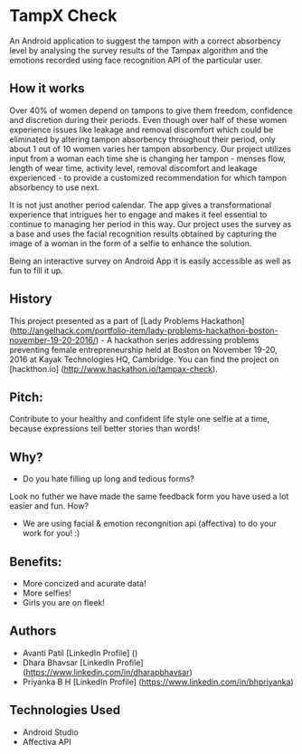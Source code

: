 # TampX Check 
An Android application to suggest the tampon with a correct absorbency level by analysing the survey results of the Tampax algorithm and the emotions recorded using face recognition API of the particular user.

## How it works 
Over 40% of women depend on tampons to give them freedom, confidence and discretion during their periods. Even though over half of these women experience issues like leakage and removal discomfort which could be eliminated by altering tampon absorbency throughout their period, only about 1 out of 10 women varies her tampon absorbency. Our project utilizes input from a woman each time she is changing her tampon - menses flow, length of wear time, activity level, removal discomfort and leakage experienced - to provide a customized recommendation for which tampon absorbency to use next. 

It is not just another period calendar. The app gives a transformational experience that intrigues her to engage and makes it feel essential to continue to managing her period in this way. Our project uses the survey as a base and uses the facial recognition results obtained by capturing the image of a woman in the form of a selfie to enhance the solution.

Being an interactive survey on Android App it is easily accessible as well as fun to fill it up.

## History
This project presented as a part of [Lady Problems Hackathon] (http://angelhack.com/portfolio-item/lady-problems-hackathon-boston-november-19-20-2016/) - A hackathon series addressing problems preventing female entrepreneurship held at Boston on November 19-20, 2016 at Kayak Technologies HQ, Cambridge. You can find the project on [hackthon.io] (http://www.hackathon.io/tampax-check).

## Pitch:
Contribute to your healthy and confident life style one selfie at a time,
because expressions tell better stories than words!

## Why? 
* Do you hate filling up long and tedious forms?

Look no futher we have made the same feedback form you have used a lot easier and fun.
How? 
* We are using facial & emotion recongnition api (affectiva) to do your work for you! :)

## Benefits:
* More concized and acurate data!
* More selfies!
* Girls you are on fleek!

## Authors
* Avanti Patil [LinkedIn Profile] ()
* Dhara Bhavsar [LinkedIn Profile] (https://www.linkedin.com/in/dharapbhavsar)
* Priyanka B H [LinkedIn Profile] (https://www.linkedin.com/in/bhpriyanka)

## Technologies Used
* Android Studio
* Affectiva API

